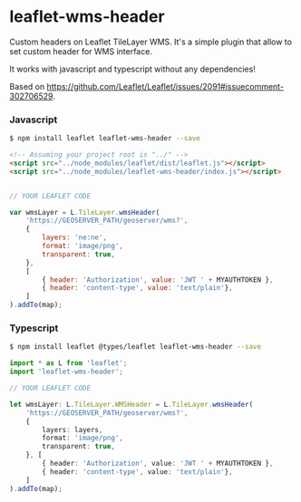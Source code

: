 # leaflet-wms-header
Custom headers on Leaflet TileLayer WMS.
It's a simple plugin that allow to set custom header for WMS interface.

It works with javascript and typescript without any dependencies!

Based on https://github.com/Leaflet/Leaflet/issues/2091#issuecomment-302706529.

### Javascript
```sh
$ npm install leaflet leaflet-wms-header --save
```

```html
<!-- Assuming your project root is "../" -->
<script src="../node_modules/leaflet/dist/leaflet.js"></script> 
<script src="../node_modules/leaflet-wms-header/index.js"></script> 
```

```js

// YOUR LEAFLET CODE

var wmsLayer = L.TileLayer.wmsHeader(
    'https://GEOSERVER_PATH/geoserver/wms?',
    {
        layers: 'ne:ne',
        format: 'image/png',
        transparent: true,
    },
    [
        { header: 'Authorization', value: 'JWT ' + MYAUTHTOKEN },
        { header: 'content-type', value: 'text/plain'},
    ]
).addTo(map);
```

### Typescript
```sh
$ npm install leaflet @types/leaflet leaflet-wms-header --save
```
```ts
import * as L from 'leaflet';
import 'leaflet-wms-header';

// YOUR LEAFLET CODE

let wmsLayer: L.TileLayer.WMSHeader = L.TileLayer.wmsHeader(
    'https://GEOSERVER_PATH/geoserver/wms?',
    {
        layers: layers,
        format: 'image/png',
        transparent: true,
    }, [
        { header: 'Authorization', value: 'JWT ' + MYAUTHTOKEN },
        { header: 'content-type', value: 'text/plain'},
    ]
).addTo(map);
```
